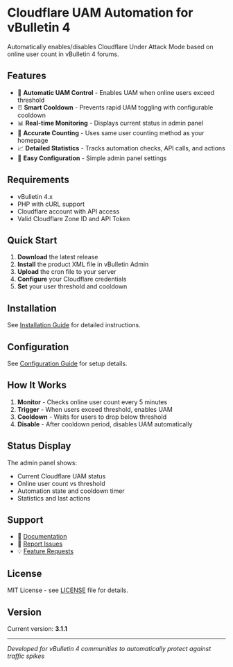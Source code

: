 # Cloudflare UAM Automation for vBulletin 4

Automatically enables/disables Cloudflare Under Attack Mode based on online user count in vBulletin 4 forums.

## Features

- 🔄 **Automatic UAM Control** - Enables UAM when online users exceed threshold
- ⏰ **Smart Cooldown** - Prevents rapid UAM toggling with configurable cooldown
- 📊 **Real-time Monitoring** - Displays current status in admin panel
- 🎯 **Accurate Counting** - Uses same user counting method as your homepage
- 📈 **Detailed Statistics** - Tracks automation checks, API calls, and actions
- 🔧 **Easy Configuration** - Simple admin panel settings

## Requirements

- vBulletin 4.x
- PHP with cURL support
- Cloudflare account with API access
- Valid Cloudflare Zone ID and API Token

## Quick Start

1. **Download** the latest release
2. **Install** the product XML file in vBulletin Admin
3. **Upload** the cron file to your server
4. **Configure** your Cloudflare credentials
5. **Set** your user threshold and cooldown

## Installation

See [Installation Guide](docs/installation.md) for detailed instructions.

## Configuration

See [Configuration Guide](docs/configuration.md) for setup details.

## How It Works

1. **Monitor** - Checks online user count every 5 minutes
2. **Trigger** - When users exceed threshold, enables UAM
3. **Cooldown** - Waits for users to drop below threshold
4. **Disable** - After cooldown period, disables UAM automatically

## Status Display

The admin panel shows:
- Current Cloudflare UAM status
- Online user count vs threshold
- Automation state and cooldown timer
- Statistics and last actions

## Support

- 📖 [Documentation](docs/)
- 🐛 [Report Issues](https://github.com/z3r010/Cloudflare-UAM-Automation/issues)
- 💡 [Feature Requests](https://github.com/z3r010/Cloudflare-UAM-Automation/issues/new)

## License

MIT License - see [LICENSE](LICENSE) file for details.

## Version

Current version: **3.1.1**

---

*Developed for vBulletin 4 communities to automatically protect against traffic spikes*

